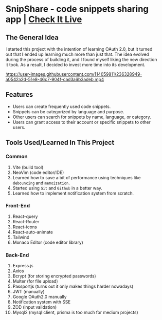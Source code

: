 # SnipShare - code snippets sharing app | <a href="https://snipshare.anasouardini.online" target="_blank">Check It Live</a>

## The General Idea

I started this project with the intention of learning OAuth 2.0, but it turned out that I ended up learning much more than just that. The idea evolved during the process of building it, and I found myself liking the new direction it took. As a result, I decided to invest more time into its development.

https://user-images.githubusercontent.com/114059811/236328949-a0542a2d-51e8-46c7-904f-cad3a6b3adeb.mp4

## Features

- Users can create frequently used code snippets.
- Snippets can be categorized by language and purpose.
- Other users can search for snippets by name, language, or category.
- Users can grant access to their account or specific snippets to other users.

## Tools Used/Learned In This Project

### Common
1. Vite (build tool)
3. NeoVim (code editor/IDE)
4. Learned how to save a bit of performance using techniques
  like `debouncing` and `memoization`.
5. Started using `Git` and `Github` in a better way.
6. Learned how to implement notification system from scratch.

### Front-End

1. React-query
3. React-Router
4. React-icons
5. React-auto-animate
6. Tailwind
7. Monaco Editor (code editor library)

### Back-End

1. Express.js
2. Axios
3. Bcrypt (for storing encrypted passwords)
4. Multer (for file upload)
5. Passportjs (turns out it only makes things harder nowadays)
6. JWT (manually)
7. Google OAuth2.0 manually
8. Notification system with SSE
9. ZOD (input validation)
10. Mysql2 (mysql client, prisma is too much for medium projects)
